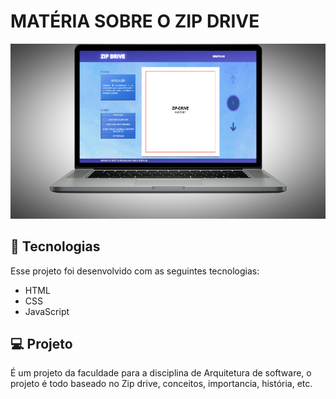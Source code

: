 #  MATÉRIA SOBRE O ZIP DRIVE 

<img src="./zipdriveBKG.png">

## 🚀  Tecnologias

Esse projeto foi desenvolvido com as seguintes tecnologias:

* HTML
* CSS
* JavaScript

## 💻 Projeto

É um projeto da faculdade para a disciplina de Arquitetura de software, o projeto é todo baseado no Zip drive, conceitos, importancia, história, etc.

